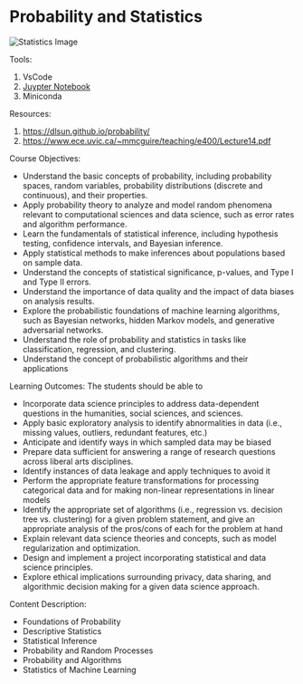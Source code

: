 # Probability and Statistics

![Statistics Image](https://github.com/user-attachments/assets/0f5b408e-4089-46cf-b119-086141ee3352)

Tools:
1. VsCode
2. [Juypter Notebook](https://marketplace.visualstudio.com/items?itemName=ms-toolsai.jupyter)
3. Miniconda

Resources:
1. https://dlsun.github.io/probability/
2. https://www.ece.uvic.ca/~mmcguire/teaching/e400/Lecture14.pdf

Course Objectives:
  - Understand the basic concepts of probability, including probability spaces, random variables, probability distributions (discrete and continuous), and their properties. 
  - Apply probability theory to analyze and model random phenomena relevant to computational sciences and data science, such as error rates and algorithm performance.
  - Learn the fundamentals of statistical inference, including hypothesis testing, confidence intervals, and Bayesian inference. 
  - Apply statistical methods to make inferences about populations based on sample data. 
  - Understand the concepts of statistical significance, p-values, and Type I and Type II errors. 
  - Understand the importance of data quality and the impact of data biases on analysis results.
  - Explore the probabilistic foundations of machine learning algorithms, such as Bayesian networks, hidden Markov models, and generative adversarial networks. 
  - Understand the role of probability and statistics in tasks like classification, regression, and clustering. 
  - Understand the concept of probabilistic algorithms and their applications


Learning Outcomes:
The students should be able to
  - Incorporate data science principles to address data-dependent questions in the humanities, social sciences, and sciences. 
  - Apply basic exploratory analysis to identify abnormalities in data (i.e., missing values, outliers, redundant features, etc.) 
  - Anticipate and identify ways in which sampled data may be biased 
  - Prepare data sufficient for answering a range of research questions across liberal arts disciplines. 
  - Identify instances of data leakage and apply techniques to avoid it 
  - Perform the appropriate feature transformations for processing categorical data and for making non-linear representations in linear models 
  - Identify the appropriate set of algorithms (i.e., regression vs. decision tree vs. clustering) for a given problem statement, and give an appropriate analysis of the pros/cons of each for the problem at hand 
  - Explain relevant data science theories and concepts, such as model regularization and optimization. 
  - Design and implement a project incorporating statistical and data science principles. 
  - Explore ethical implications surrounding privacy, data sharing, and algorithmic decision making for a given data science approach.

Content Description:
  - Foundations of Probability 
  - Descriptive Statistics 
  - Statistical Inference 
  - Probability and Random Processes 
  - Probability and Algorithms 
  - Statistics of Machine Learning
